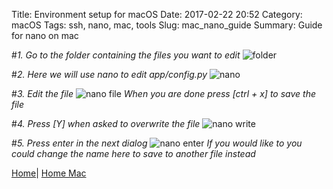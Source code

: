 Title: Environment setup for macOS 
Date: 2017-02-22 20:52
Category: macOS
Tags: ssh, nano, mac, tools
Slug: mac_nano_guide
Summary: Guide for nano on mac

#*1. Go to the folder containing the files you want to edit*
![folder](/images/mac/nano/folder.png)

#*2. Here we will use nano to edit app/config.py*
![nano](/images/mac/nano/nano.png)

#*3. Edit the file*
![nano file](/images/mac/nano/nano_file.png)
*When you are done press [ctrl + x] to save the file*

#*4. Press [Y] when asked to overwrite the file*
![nano write](/images/mac/nano/nano_write.png)

#*5. Press enter in the next dialog*
![nano enter](/images/mac/nano/nano_name.png)
*If you would like to you could change the name here to save to another file instead*

[Home]({filename}/index.md)|
[Home Mac]({filename}/mac/index.md)

